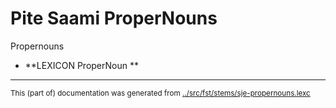 
# Pite Saami ProperNouns

Propernouns

 * **LEXICON ProperNoun   **

* * *
<small>This (part of) documentation was generated from [../src/fst/stems/sje-propernouns.lexc](http://github.com/giellalt/lang-sje/blob/main/../src/fst/stems/sje-propernouns.lexc)</small>